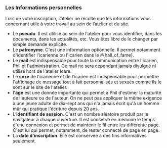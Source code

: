 ### Les Informations personnelles

Lors de votre inscription, l’atelier ne récolte que les informations vous concernant utile à votre travail au sein de l’atelier et du site.

* Le **pseudo**. Il est utilisé au sein de l'atelier pour vous identifier, dans les documents, dans les actualités, etc. Vous êtes libre de le changer par simple demande explicite.
* Le **patronyme**. C'est une information optionnelle. Il permet notamment d'identifier l'icarienne ou l'icarien dans le #{hall_of_fame}.
* Le **mail** est indispensable pour toute la communication entre l'icarien, Phil et l'administration. Ce mail ne sera cependant jamais divulgué ni utilisé hors de l'atelier Icare.
* Le **sexe** de l'icarienne et de l'icarien est indispensable pour permettre l'affichage de message tout à fait personnalisés et sexués comme ils le sont sur le site de l'atelier.
* l'**âge** est une donnée importante qui permet à Phil d'estimer la maturité de l'auteure ou de l'auteur. On ne peut pas appliquer la même exigence à une jeune adulte de dix-sept ans qui n'a jamais écrit qu'à un homme mûr qui pratique l'écriture depuis 20 ans.
* L’**identifiant de session**. C'est un nombre aléatoire produit par le navigateur à chaque ouverture. Il est conservé en mémoire le temps d'une connexion et permet de maintenir le fil entre les différente page. C'est lui qui permet, notamment, de rester connecté de page en page.
* La **date d'inscription**. Elle est conservée à des fins informatives seulement.
